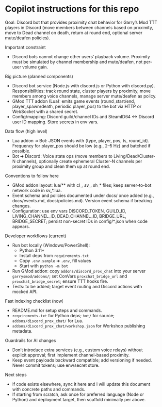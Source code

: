 # Copilot instructions for this repo

Goal: Discord bot that provides proximity chat behavior for Garry’s Mod TTT players in Discord (move members between channels based on proximity, move to Dead channel on death, return at round end, optional server mute/deafen policies).

Important constraint
- Discord bots cannot change other users’ playback volume. Proximity must be simulated by channel membership and mute/deafen, not per-user volume gain.

Big picture (planned components)
- Discord bot service (Node.js with discord.js or Python with discord.py). Responsibilities: track round state, cluster players by proximity, move members among voice channels, manage server mute/deafen as policy.
- GMod TTT addon (Lua): emits game events (round_start/end, player_spawn/death, periodic player_pos) to the bot via HTTP or WebSocket with a shared secret.
- Config/mapping: Discord guild/channel IDs and SteamID64 <-> Discord user ID mapping. Store secrets in env vars.

Data flow (high level)
- Lua addon ➜ Bot: JSON events with {type, player, pos, ts, round_id}. Frequency for player_pos should be low (e.g., 2–5 Hz) and batched if possible.
- Bot ➜ Discord: Voice state ops (move members to Living/Dead/Cluster-N channels), optionally create ephemeral Cluster-N channels per proximity group and clean them up at round end.

Conventions to follow here
- GMod addon layout: lua/** with cl_*, sv_*, sh_* files; keep server-to-bot network code in sv_*.lua.
- Event schema and policies documented under docs/ once added (e.g., docs/events.md, docs/policies.md). Version event schema if breaking changes.
- Configuration: use env vars DISCORD_TOKEN, GUILD_ID, LIVING_CHANNEL_ID, DEAD_CHANNEL_ID, BRIDGE_URL, BRIDGE_SECRET; persist non-secret IDs in config/*.json when code appears.

Developer workflows (current)
- Run bot locally (Windows/PowerShell):
	- Python 3.11+
	- Install deps from `requirements.txt`
	- Copy `.env.sample` ➜ `.env`, fill values
	- Start with `python -m bot`
- Run GMod addon: copy `addons/discord_prox_chat` into your server `garrysmod/addons/`; set ConVars `proxchat_bridge_url` and `proxchat_bridge_secret`; ensure TTT hooks fire.
- Tests: to be added; target event routing and Discord actions with mocked API.

Fast indexing checklist (now)
- README.md for setup steps and commands.
- `requirements.txt` for Python deps; `bot/` for source; `addons/discord_prox_chat/` for Lua.
- `addons/discord_prox_chat/workshop.json` for Workshop publishing metadata.

Guardrails for AI changes
- Don’t introduce extra services (e.g., custom voice relays) without explicit approval; first implement channel-based proximity.
- Keep event payloads backward compatible; add versioning if needed. Never commit tokens; use env/secret store.

Next steps
- If code exists elsewhere, sync it here and I will update this document with concrete paths and commands.
- If starting from scratch, ask once for preferred language (Node or Python) and deployment target, then scaffold minimally per above.